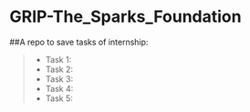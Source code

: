 # GRIP-The_Sparks_Foundation
##A repo to save tasks of internship:  
  >* Task 1: 
  >* Task 2:
  >* Task 3:
  >* Task 4:
  >* Task 5:
